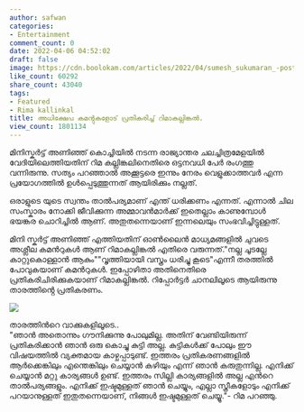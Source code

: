 ```yaml
---
author: safwan
categories:
- Entertainment
comment_count: 0
date: 2022-04-06 04:52:02
draft: false
image: https://cdn.boolokam.com/articles/2022/04/sumesh_sukumaran_-post-2022_04_05_06_44-1-819x1024.jpg
like_count: 60292
share_count: 43040
tags:
- Featured
- Rima kallinkal
title: അധിക്ഷേപ കമൻ്റുകളോട് പ്രതികരിച്ച് റിമാകല്ലിങ്കൽ.
view_count: 1801134
---
```


മിനിസ്കർട്ട് അണിഞ്ഞ് കൊച്ചിയിൽ നടന്ന രാജ്യാന്തര ചലച്ചിത്രമേളയിൽ വേദിയിലെത്തിയതിന് റിമ കല്ലിങ്കലിനെതിരെ ഒട്ടനവധി പേർ രംഗത്തു വന്നിരുന്നു. സത്യം പറഞ്ഞാൽ അക്കൂട്ടരെ ഇന്നും നേരം വെളുക്കാത്തവർ എന്ന പ്രയോഗത്തിൽ ഉൾപ്പെടുത്തുന്നത് ആയിരിക്കും നല്ലത്. 

ഒരാളുടെ യുടെ സ്വന്തം താൽപര്യമാണ് എന്ത് ധരിക്കണം എന്നത്. എന്നാൽ ചില സംസ്കാരം നോക്കി ജീവിക്കുന്ന അമ്മാവൻമാർക്ക് ഇതെല്ലാം കാണുമ്പോൾ ഭയങ്കര ചൊറിച്ചിൽ ആണ്. അതുതന്നെയാണ് ഇന്നലെയും സംഭവിച്ചിട്ടുള്ളത്. 

മിനി സ്കർട്ട് അണിഞ്ഞ് എത്തിയതിന് ഓൺലൈൻ മാധ്യമങ്ങളിൽ ചുവടെ അശ്ലീല കമൻറുകൾ ആണ് റിമാകല്ലിങ്കൽ എതിരെ വരുന്നത്."നല്ല ചൂടല്ലേ കാറ്റുകൊള്ളാൻ ആകും""വൃത്തിയായി വസ്ത്രം ധരിച്ചു കൂടെ"എന്നീ തരത്തിൽ പോവുകയാണ് കമൻറുകൾ. ഇപ്പോഴിതാ അതിനെതിരെ പ്രതികരിചിരിക്കുകയാണ് റിമാകല്ലിങ്കൽ. റിപ്പോർട്ടർ ചാനലിലൂടെ ആയിരുന്നു താരത്തിൻ്റെ പ്രതികരണം.

![](https://cdn.boolokam.com/articles/2022/04/sumesh_sukumaran_-post-2022_04_05_06_44-1-819x1024.jpg)

  
താരത്തിൻറെ വാക്കുകളിലൂടെ..  
"ഞാൻ അതൊന്നും ഗൗനിക്കുന്നു പോലുമില്ല. അതിന് വേണ്ടിയിരുന്ന് പ്രതികരിക്കാൻ ഞാൻ ഒരു കൊച്ചു കുട്ടി അല്ല. കുട്ടികൾക്ക് പോലും ഈ വിഷയത്തിൽ വ്യക്തമായ കാഴ്ചപ്പാടുണ്ട്. ഇത്തരം പ്രതികരണങ്ങളിൽ ആർക്കെങ്കിലും എന്തെങ്കിലും ചെയ്യാൻ കഴിയും എന്ന് ഞാൻ കരുതുന്നില്ല. എനിക്ക് ചെയ്യാൻ മറ്റു കാര്യങ്ങൾ ഉണ്ട്. ഇത്തരം സില്ലി കാര്യങ്ങളിൽ അല്ല എൻറെ താൽപര്യങ്ങളും. എനിക്ക് ഇഷ്ടമുള്ളത് ഞാൻ ചെയ്യും, എല്ലാ സ്ത്രീകളോടും എനിക്ക് പറയാനുള്ളത് ഇതുതന്നെയാണ്, നിങ്ങൾ ഇഷ്ടമുള്ളത് ചെയ്യൂ."- റിമ പറഞ്ഞു.